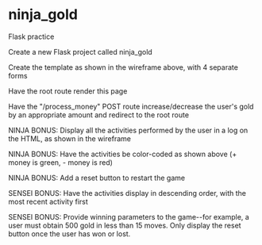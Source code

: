 # ninja_gold
Flask practice

Create a new Flask project called ninja_gold

Create the template as shown in the wireframe above, with 4 separate forms

Have the root route render this page

Have the "/process_money" POST route increase/decrease the user's gold by an appropriate amount and redirect to the root route

NINJA BONUS: Display all the activities performed by the user in a log on the HTML, as shown in the wireframe

NINJA BONUS: Have the activities be color-coded as shown above (+ money is green, - money is red)

NINJA BONUS: Add a reset button to restart the game

SENSEI BONUS: Have the activities display in descending order, with the most recent activity first

SENSEI BONUS: Provide winning parameters to the game--for example, a user must obtain 500 gold in less than 15 moves. Only display the reset button once the user has won or lost.